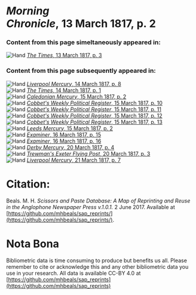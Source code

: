 # *Morning Chronicle*, 13 March 1817, p. 2  
  
### Content from this page simeltaneously appeared in:  
![Hand](http://scissorsandpaste.net/wp-content/uploads/2017/06/smallhandpointer.png) [*The Times*, 13 March 1817, p. 3](https://mhbeals.github.io/sap_html/The-Times/The-Times-13-March-1817-p-3)  
  
### Content from this page subsequently appeared in:  
![Hand](http://scissorsandpaste.net/wp-content/uploads/2017/06/smallhandpointer.png) [*Liverpool Mercury*, 14 March 1817, p. 8](https://mhbeals.github.io/sap_html/Liverpool-Mercury/Liverpool-Mercury-14-March-1817-p-8)  
![Hand](http://scissorsandpaste.net/wp-content/uploads/2017/06/smallhandpointer.png) [*The Times*, 14 March 1817, p. 1](https://mhbeals.github.io/sap_html/The-Times/The-Times-14-March-1817-p-1)  
![Hand](http://scissorsandpaste.net/wp-content/uploads/2017/06/smallhandpointer.png) [*Caledonian Mercury*, 15 March 1817, p. 2](https://mhbeals.github.io/sap_html/Caledonian-Mercury/Caledonian-Mercury-15-March-1817-p-2)  
![Hand](http://scissorsandpaste.net/wp-content/uploads/2017/06/smallhandpointer.png) [*Cobbet's Weekly Political Register*, 15 March 1817, p. 10](https://mhbeals.github.io/sap_html/Cobbet's-Weekly-Political-Register/Cobbet's-Weekly-Political-Register-15-March-1817-p-10)  
![Hand](http://scissorsandpaste.net/wp-content/uploads/2017/06/smallhandpointer.png) [*Cobbet's Weekly Political Register*, 15 March 1817, p. 11](https://mhbeals.github.io/sap_html/Cobbet's-Weekly-Political-Register/Cobbet's-Weekly-Political-Register-15-March-1817-p-11)  
![Hand](http://scissorsandpaste.net/wp-content/uploads/2017/06/smallhandpointer.png) [*Cobbet's Weekly Political Register*, 15 March 1817, p. 12](https://mhbeals.github.io/sap_html/Cobbet's-Weekly-Political-Register/Cobbet's-Weekly-Political-Register-15-March-1817-p-12)  
![Hand](http://scissorsandpaste.net/wp-content/uploads/2017/06/smallhandpointer.png) [*Cobbet's Weekly Political Register*, 15 March 1817, p. 13](https://mhbeals.github.io/sap_html/Cobbet's-Weekly-Political-Register/Cobbet's-Weekly-Political-Register-15-March-1817-p-13)  
![Hand](http://scissorsandpaste.net/wp-content/uploads/2017/06/smallhandpointer.png) [*Leeds Mercury*, 15 March 1817, p. 2](https://mhbeals.github.io/sap_html/Leeds-Mercury/Leeds-Mercury-15-March-1817-p-2)  
![Hand](http://scissorsandpaste.net/wp-content/uploads/2017/06/smallhandpointer.png) [*Examiner*, 16 March 1817, p. 15](https://mhbeals.github.io/sap_html/Examiner/Examiner-16-March-1817-p-15)  
![Hand](http://scissorsandpaste.net/wp-content/uploads/2017/06/smallhandpointer.png) [*Examiner*, 16 March 1817, p. 16](https://mhbeals.github.io/sap_html/Examiner/Examiner-16-March-1817-p-16)  
![Hand](http://scissorsandpaste.net/wp-content/uploads/2017/06/smallhandpointer.png) [*Derby Mercury*, 20 March 1817, p. 4](https://mhbeals.github.io/sap_html/Derby-Mercury/Derby-Mercury-20-March-1817-p-4)  
![Hand](http://scissorsandpaste.net/wp-content/uploads/2017/06/smallhandpointer.png) [*Trewman's Exeter Flying Post*, 20 March 1817, p. 3](https://mhbeals.github.io/sap_html/Trewman's-Exeter-Flying-Post/Trewman's-Exeter-Flying-Post-20-March-1817-p-3)  
![Hand](http://scissorsandpaste.net/wp-content/uploads/2017/06/smallhandpointer.png) [*Liverpool Mercury*, 21 March 1817, p. 7](https://mhbeals.github.io/sap_html/Liverpool-Mercury/Liverpool-Mercury-21-March-1817-p-7)  


# Citation: 

Beals. M. H. *Scissors and Paste Database: A Map of Reprinting and Reuse in the Anglophone Newspaper Press v.1.0.1.* 2 June 2017. Available at [https://github.com/mhbeals/sap_reprints/](https://github.com/mhbeals/sap_reprints/). 

# Nota Bona

Bibliometric data is time consuming to produce but benefits us all. Please remember to cite or acknowledge this and any other bibliometric data you use in your research. All data is available CC-BY 4.0 at [https://github.com/mhbeals/sap_reprints](https://github.com/mhbeals/sap_reprints)